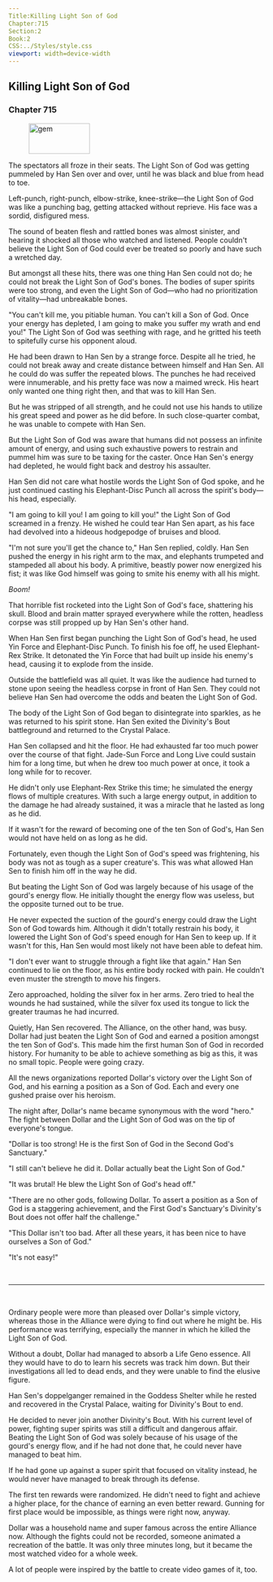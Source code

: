 ```yaml
---
Title:Killing Light Son of God 
Chapter:715 
Section:2 
Book:2 
CSS:../Styles/style.css 
viewport: width=device-width
---
```

  
## Killing Light Son of God
### Chapter 715
  
<figure>
	<img src="../Images/gem.gif" alt="gem" id="gem" width="120" height="60" />
</figure>
  

  
The spectators all froze in their seats. The Light Son of God was getting pummeled by Han Sen over and over, until he was black and blue from head to toe.

Left-punch, right-punch, elbow-strike, knee-strike—the Light Son of God was like a punching bag, getting attacked without reprieve. His face was a sordid, disfigured mess.

The sound of beaten flesh and rattled bones was almost sinister, and hearing it shocked all those who watched and listened. People couldn't believe the Light Son of God could ever be treated so poorly and have such a wretched day.

But amongst all these hits, there was one thing Han Sen could not do; he could not break the Light Son of God's bones. The bodies of super spirits were too strong, and even the Light Son of God—who had no prioritization of vitality—had unbreakable bones.

"You can't kill me, you pitiable human. You can't kill a Son of God. Once your energy has depleted, I am going to make you suffer my wrath and end you!" The Light Son of God was seething with rage, and he gritted his teeth to spitefully curse his opponent aloud.

He had been drawn to Han Sen by a strange force. Despite all he tried, he could not break away and create distance between himself and Han Sen. All he could do was suffer the repeated blows. The punches he had received were innumerable, and his pretty face was now a maimed wreck. His heart only wanted one thing right then, and that was to kill Han Sen.

But he was stripped of all strength, and he could not use his hands to utilize his great speed and power as he did before. In such close-quarter combat, he was unable to compete with Han Sen.

But the Light Son of God was aware that humans did not possess an infinite amount of energy, and using such exhaustive powers to restrain and pummel him was sure to be taxing for the caster. Once Han Sen's energy had depleted, he would fight back and destroy his assaulter.

Han Sen did not care what hostile words the Light Son of God spoke, and he just continued casting his Elephant-Disc Punch all across the spirit's body—his head, especially.

"I am going to kill you! I am going to kill you!" the Light Son of God screamed in a frenzy. He wished he could tear Han Sen apart, as his face had devolved into a hideous hodgepodge of bruises and blood.

"I'm not sure you'll get the chance to," Han Sen replied, coldly. Han Sen pushed the energy in his right arm to the max, and elephants trumpeted and stampeded all about his body. A primitive, beastly power now energized his fist; it was like God himself was going to smite his enemy with all his might.

*Boom!*

That horrible fist rocketed into the Light Son of God's face, shattering his skull. Blood and brain matter sprayed everywhere while the rotten, headless corpse was still propped up by Han Sen's other hand.

When Han Sen first began punching the Light Son of God's head, he used Yin Force and Elephant-Disc Punch. To finish his foe off, he used Elephant-Rex Strike. It detonated the Yin Force that had built up inside his enemy's head, causing it to explode from the inside.

Outside the battlefield was all quiet. It was like the audience had turned to stone upon seeing the headless corpse in front of Han Sen. They could not believe Han Sen had overcome the odds and beaten the Light Son of God.

The body of the Light Son of God began to disintegrate into sparkles, as he was returned to his spirit stone. Han Sen exited the Divinity's Bout battleground and returned to the Crystal Palace.

Han Sen collapsed and hit the floor. He had exhausted far too much power over the course of that fight. Jade-Sun Force and Long Live could sustain him for a long time, but when he drew too much power at once, it took a long while for to recover.

He didn't only use Elephant-Rex Strike this time; he simulated the energy flows of multiple creatures. With such a large energy output, in addition to the damage he had already sustained, it was a miracle that he lasted as long as he did.

If it wasn't for the reward of becoming one of the ten Son of God's, Han Sen would not have held on as long as he did.

Fortunately, even though the Light Son of God's speed was frightening, his body was not as tough as a super creature's. This was what allowed Han Sen to finish him off in the way he did.

But beating the Light Son of God was largely because of his usage of the gourd's energy flow. He initially thought the energy flow was useless, but the opposite turned out to be true.

He never expected the suction of the gourd's energy could draw the Light Son of God towards him. Although it didn't totally restrain his body, it lowered the Light Son of God's speed enough for Han Sen to keep up. If it wasn't for this, Han Sen would most likely not have been able to defeat him.

"I don't ever want to struggle through a fight like that again." Han Sen continued to lie on the floor, as his entire body rocked with pain. He couldn't even muster the strength to move his fingers.

Zero approached, holding the silver fox in her arms. Zero tried to heal the wounds he had sustained, while the silver fox used its tongue to lick the greater traumas he had incurred.

Quietly, Han Sen recovered. The Alliance, on the other hand, was busy. Dollar had just beaten the Light Son of God and earned a position amongst the ten Son of God's. This made him the first human Son of God in recorded history. For humanity to be able to achieve something as big as this, it was no small topic. People were going crazy.

All the news organizations reported Dollar's victory over the Light Son of God, and his earning a position as a Son of God. Each and every one gushed praise over his heroism.

The night after, Dollar's name became synonymous with the word "hero." The fight between Dollar and the Light Son of God was on the tip of everyone's tongue.

"Dollar is too strong! He is the first Son of God in the Second God's Sanctuary."

"I still can't believe he did it. Dollar actually beat the Light Son of God."

"It was brutal! He blew the Light Son of God's head off."

"There are no other gods, following Dollar. To assert a position as a Son of God is a staggering achievement, and the First God's Sanctuary's Divinity's Bout does not offer half the challenge."

"This Dollar isn't too bad. After all these years, it has been nice to have ourselves a Son of God."

"It's not easy!"

<br>

*****

<br>

Ordinary people were more than pleased over Dollar's simple victory, whereas those in the Alliance were dying to find out where he might be. His performance was terrifying, especially the manner in which he killed the Light Son of God.

Without a doubt, Dollar had managed to absorb a Life Geno essence. All they would have to do to learn his secrets was track him down. But their investigations all led to dead ends, and they were unable to find the elusive figure.

Han Sen's doppelganger remained in the Goddess Shelter while he rested and recovered in the Crystal Palace, waiting for Divinity's Bout to end.

He decided to never join another Divinity's Bout. With his current level of power, fighting super spirits was still a difficult and dangerous affair. Beating the Light Son of God was solely because of his usage of the gourd's energy flow, and if he had not done that, he could never have managed to beat him.

If he had gone up against a super spirit that focused on vitality instead, he would never have managed to break through its defense.

The first ten rewards were randomized. He didn't need to fight and achieve a higher place, for the chance of earning an even better reward. Gunning for first place would be impossible, as things were right now, anyway.

Dollar was a household name and super famous across the entire Alliance now. Although the fights could not be recorded, someone animated a recreation of the battle. It was only three minutes long, but it became the most watched video for a whole week.

A lot of people were inspired by the battle to create video games of it, too.